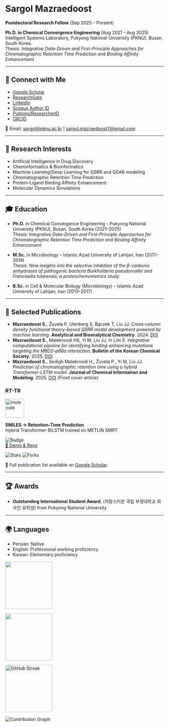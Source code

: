 
# Sargol Mazraedoost

**Postdoctoral Research Fellow** (Sep 2025 – Present) 


**Ph.D. in Chemical Convergence Engineering** (Aug 2021 – Aug 2025)  
Intelligent Systems Laboratory, Pukyong National University (PKNU), Busan, South Korea.  
Thesis: *Integrative Data-Driven and First-Principle Approaches for Chromatographic Retention Time Prediction and Binding Affinity Enhancement*  

---

## 🔗 Connect with Me
- [Google Scholar](https://scholar.google.com/citations?user=tosxQUIAAAAJ&hl=en)  
- [ResearchGate](https://www.researchgate.net/profile/Sargol_Mazraedoost)  
- [LinkedIn](https://www.linkedin.com/in/sargol-mazraedoost-95248b150)  
- [Scopus Author ID](https://www.scopus.com/authid/detail.uri?authorId=57203482383)  
- [Publons/ResearcherID](https://publons.com/researcher/2975473/sargol-mazraedoost/)  
- [ORCID](https://orcid.org/0000-0001-6656-1968)  

📧 Email: sargol@pknu.ac.kr | sargol.mazraedoost7@gmail.com  

---

## 🧪 Research Interests
- Artificial Intelligence in Drug Discovery  
- Cheminformatics & Bioinformatics  
- Machine Learning/Deep Learning for QSRR and QSAR modeling  
- Chromatographic Retention Time Prediction  
- Protein–Ligand Binding Affinity Enhancement  
- Molecular Dynamics Simulations  

---

## 🎓 Education

- **Ph.D.** in Chemical Convergence Engineering – Pukyong National University (PKNU), Busan, South Korea (2021–2025)  
  *Thesis: Integrative Data-Driven and First-Principle Approaches for Chromatographic Retention Time Prediction and Binding Affinity Enhancement*  

- **M.Sc.** in Microbiology – Islamic Azad University of Lahijan, Iran (2017–2019)  
  *Thesis: New insights into the selective inhibition of the β-carbonic anhydrases of pathogenic bacteria Burkholderia pseudomallei and Francisella tularensis: a proteochemometrics study*  

- **B.Sc.** in Cell & Molecular Biology (Microbiology) – Islamic Azad University of Lahijan, Iran (2013–2017)  

---

## 📄 Selected Publications
- **Mazraedoost S.**, Žuvela P, Ulenberg S, Bączek T, Liu JJ. *Cross-column density functional theory–based QSRR model development powered by machine learning*. **Analytical and Bioanalytical Chemistry**. 2024. [DOI](https://link.springer.com/article/10.1007/s00216-024-05243-7)  
- **Mazraedoost S.**, Malekroodi HS, Yi M, Liu JJ, In Lim S. *Integrative computational pipeline for identifying binding-enhancing mutations targeting the MBD2–p66α interaction*. **Bulletin of the Korean Chemical Society**. 2025. [DOI](https://onlinelibrary.wiley.com/doi/full/10.1002/bkcs.12923)  
- **Mazraedoost S.**, Sedigh Malekroodi H., Žuvela P., Yi M, Liu JJ. *Prediction of chromatographic retention time using a hybrid Transformer-LSTM model*. **Journal of Chemical Information and Modeling**. 2025. [DOI](https://doi.org/10.1021/acs.jcim.5c00167) *(Front cover article)*


### RT-TR
<img src="https://cdn-icons-png.flaticon.com/512/2813/2813573.png" width="60" alt="molecule"/>

**SMILES → Retention-Time Prediction**  
Hybrid Transformer-BiLSTM trained on METLIN SMRT.  

![Badge](https://img.shields.io/badge/RT--TR-v1.0-blueviolet?style=for-the-badge)  
[🔗 Demo & Repo](https://github.com/SargolMazraedoost/RT-TR)  

![Stars](https://img.shields.io/github/stars/SargolMazraedoost/RT-TR?style=social) 
![Forks](https://img.shields.io/github/forks/SargolMazraedoost/RT-TR?style=social)  



📌 Full publication list available on [Google Scholar](https://scholar.google.com/citations?user=tosxQUIAAAAJ&hl=en).  

---

## 🏆 Awards
- **Outstanding International Student Award**, (자랑스러운 국립 부경대학교 외국인 유학생) from Pukyong National University

---

## 🌍 Languages
- Persian: Native  
- English: Professional working proficiency  
- Korean: Elementary proficiency  



<!-- ====== PROFILE METRICS (pink/gray/black/white/purple) ====== -->

<!-- GitHub Stats -->
<p align="left">
  <img height="150" 
       src="https://github-readme-stats.vercel.app/api?username=SargolMazraedoost&show_icons=true&title_color=ff69b4&icon_color=9370db&text_color=ffffff&bg_color=000000&border_color=808080" />
</p>

<!-- Most Used Languages -->
<p align="left">
  <img height="150" 
       src="https://github-readme-stats.vercel.app/api/top-langs/?username=SargolMazraedoost&layout=compact&title_color=ff69b4&text_color=ffffff&bg_color=000000&border_color=808080" />
</p>

<!-- Streak -->
<p align="left">
  <img height="150"
       src="https://streak-stats.demolab.com?user=SargolMazraedoost&background=000000&ring=ff69b4&fire=ff69b4&currStreakLabel=ff69b4&sideNums=ffffff&sideLabels=ffffff&currStreakNum=ffffff&dates=8a8a8a&border=808080" 
       alt="GitHub Streak" />
</p>

<!-- Contribution Graph -->
<p align="left">
  <img 
       src="https://github-readme-activity-graph.vercel.app/graph?username=SargolMazraedoost&bg_color=000000&color=ffffff&line=9370db&point=ff69b4&area=true&hide_border=true" 
       alt="Contribution Graph" />
</p>

